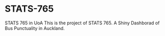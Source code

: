 # STATS-765
STATS 765 in UoA
This is the project of STATS 765.
A Shiny Dashborad of Bus Punctuality in Auckland.
